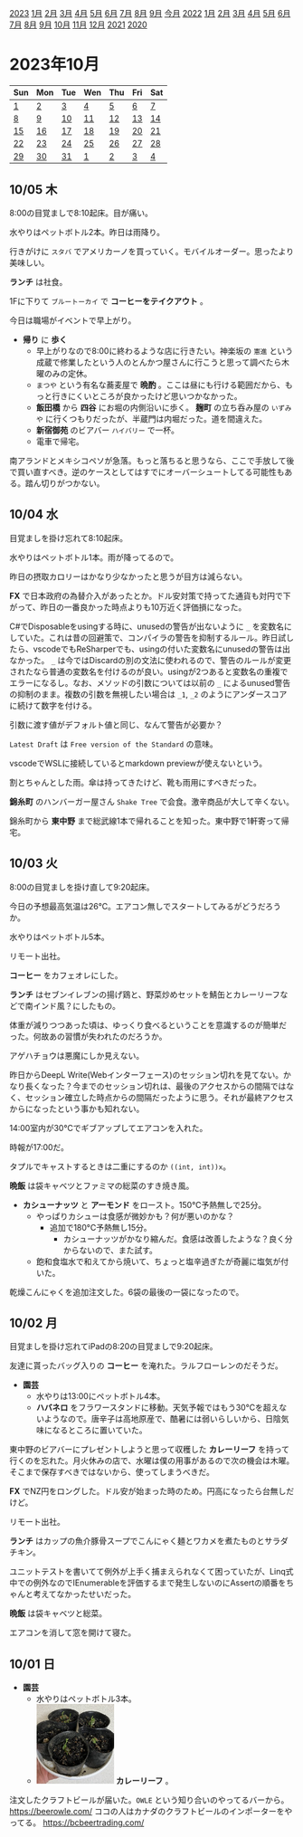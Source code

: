 [2023](README.md#2023) [1月](2023-01.md) [2月](2023-02.md) [3月](2023-03.md) [4月](2023-04.md) [5月](2023-05.md) [6月](2023-06.md) [7月](2023-07.md) [8月](2023-08.md) [9月](2023-09.md) [今月](2023-10.md)
[2022](README.md#2022) [1月](2022-01.md) [2月](2022-02.md) [3月](2022-03.md) [4月](2022-04.md) [5月](2022-05.md) [6月](2022-06.md) [7月](2022-07.md) [8月](2022-08.md) [9月](2022-09.md) [10月](2022-10.md) [11月](2022-11.md) [12月](2022-12.md)
[2021](README.md#2021) [2020](README.md#2020)

2023年10月
=========

|Sun|Mon|Tue|Wen|Thu|Fri|Sat|
|---|---|---|---|---|---|---|
|[1](#1001-日)|[2](#1002-月)|[3](#1003-火)|[4](#1004-水)|[5](#1005-木)|[6](#1006-金)|[7](#1007-土)|
|[8](#1008-日)|[9](#1009-月)|[10](#1010-火)|[11](#1011-水)|[12](#1012-木)|[13](#1013-金)|[14](#1014-土)|
|[15](#1015-日)|[16](#1016-月)|[17](#1017-火)|[18](#1018-水)|[19](#1019-木)|[20](#1020-金)|[21](#1021-土)|
|[22](#1022-日)|[23](#1023-月)|[24](#1024-火)|[25](#1025-水)|[26](#1026-木)|[27](#1027-金)|[28](#1028-土)|
|[29](#1029-日)|[30](#1030-月)|[31](#1031-火)|[1](2023-11.md#1101-水)|[2](2023-11.md#1102-木)|[3](2023-11.md#1103-金)|[4](2023-11.md#1104-土)|

10/05 木
--------

8:00の目覚ましで8:10起床。目が痛い。

水やりはペットボトル2本。昨日は雨降り。

行きがけに `スタバ` でアメリカーノを買っていく。モバイルオーダー。思ったより美味しい。

__ランチ__ は社食。

1Fに下りて `ブルートーカイ` で __コーヒーをテイクアウト__ 。

今日は職場がイベントで早上がり。

- __帰り__ に __歩く__
  - 早上がりなので8:00に終わるような店に行きたい。神楽坂の `憲進` という成蔵で修業したという人のとんかつ屋さんに行こうと思って調べたら木曜のみの定休。
  - `まつや` という有名な蕎麦屋で __晩酌__ 。ここは昼にも行ける範囲だから、もっと行きにくいところが良かったけど思いつかなかった。
  - __飯田橋__ から __四谷__ にお堀の内側沿いに歩く。 __麹町__ の立ち呑み屋の `いずみや` に行くつもりだったが、半蔵門は内堀だった。道を間違えた。
  - __新宿御苑__ のビアバー `ハイバリー` で一杯。
  - 電車で帰宅。

南アランドとメキシコペソが急落。もっと落ちると思うなら、ここで手放して後で買い直すべき。逆のケースとしてはすでにオーバーシュートしてる可能性もある。踏ん切りがつかない。

10/04 水
--------

目覚ましを掛け忘れて8:10起床。

水やりはペットボトル1本。雨が降ってるので。

昨日の摂取カロリーはかなり少なかったと思うが目方は減らない。

__FX__ で日本政府の為替介入があったとか。ドル安対策で持ってた通貨も対円で下がって、昨日の一番良かった時点よりも10万近く評価損になった。

C#でDisposableをusingする時に、unusedの警告が出ないように `_` を変数名にしていた。これは昔の回避策で、コンパイラの警告を抑制するルール。昨日試したら、vscodeでもReSharperでも、usingの付いた変数名にunusedの警告は出なかった。 `_` は今ではDiscardの別の文法に使われるので、警告のルールが変更されたなら普通の変数名を付けるのが良い。usingが2つあると変数名の重複でエラーになるし。なお、メソッドの引数については以前の `_` によるunused警告の抑制のまま。複数の引数を無視したい場合は `_1`, `_2` のようにアンダースコアに続けて数字を付ける。

引数に渡す値がデフォルト値と同じ、なんて警告が必要か？

`Latest Draft` は `Free version of the Standard` の意味。

vscodeでWSLに接続しているとmarkdown previewが使えないという。

割とちゃんとした雨。傘は持ってきたけど、靴も雨用にすべきだった。

__錦糸町__ のハンバーガー屋さん `Shake Tree` で会食。激辛商品が大して辛くない。

錦糸町から __東中野__ まで総武線1本で帰れることを知った。東中野で1軒寄って帰宅。

10/03 火
--------

8:00の目覚ましを掛け直して9:20起床。

今日の予想最高気温は26°C。エアコン無しでスタートしてみるがどうだろうか。

水やりはペットボトル5本。

リモート出社。

__コーヒー__ をカフェオレにした。

__ランチ__ はセブンイレブンの揚げ鶏と、野菜炒めセットを鯖缶とカレーリーフなどで南インド風？にしたもの。

体重が減りつつあった頃は、ゆっくり食べるということを意識するのが簡単だった。何故あの習慣が失われたのだろうか。

アゲハチョウは悪魔にしか見えない。

昨日からDeepL Write(Webインターフェース)のセッション切れを見てない。かなり長くなった？今までのセッション切れは、最後のアクセスからの間隔ではなく、セッション確立した時点からの間隔だったように思う。それが最終アクセスからになったという事かも知れない。

14:00室内が30°Cでギブアップしてエアコンを入れた。

時報が17:00だ。

タプルでキャストするときは二重にするのか `((int, int))x`。

__晩飯__ は袋キャベツとファミマの総菜のすき焼き風。

- __カシューナッツ__ と __アーモンド__ をロースト。150°C予熱無しで25分。
  - やっぱりカシューは食感が微妙かも？何が悪いのかな？
    - 追加で180°C予熱無し15分。
      - カシューナッツがかなり縮んだ。食感は改善したような？良く分からないので、また試す。
  - 飽和食塩水で和えてから焼いて、ちょっと塩辛過ぎたが奇麗に塩気が付いた。

乾燥こんにゃくを追加注文した。6袋の最後の一袋になったので。

10/02 月
--------

目覚ましを掛け忘れてiPadの8:20の目覚ましで9:20起床。

友達に貰ったバッグ入りの __コーヒー__ を淹れた。ラルフローレンのだそうだ。

- __園芸__
  - 水やりは13:00にペットボトル4本。
  - __ハバネロ__ をフラワースタンドに移動。天気予報ではもう30°Cを超えないようなので。唐辛子は高地原産で、酷暑には弱いらしいから、日陰気味になるところに置いていた。

東中野のビアバーにプレゼントしようと思って収穫した __カレーリーフ__ を持って行くのを忘れた。月火休みの店で、水曜は僕の用事があるので次の機会は木曜。そこまで保存すべきではないから、使ってしまうべきだ。

__FX__ でNZ円をロングした。ドル安が始まった時のため。円高になったら台無しだけど。

リモート出社。

__ランチ__ はカップの魚介豚骨スープでこんにゃく麺とワカメを煮たものとサラダチキン。

ユニットテストを書いてて例外が上手く捕まえられなくて困っていたが、Linq式中での例外なのでIEnumerableを評価するまで発生しないのにAssertの順番をちゃんと考えてなかったせいだった。

__晩飯__ は袋キャベツと総菜。

エアコンを消して窓を開けて寝た。

10/01 日
--------

- __園芸__
  - 水やりはペットボトル3本。
  - <img src='images/%E5%86%99%E7%9C%9F%202023%2D10%2D01%2012%2024%2030.jpg' alt='写真 2023-10-01 12 24 30.jpg' width='30%'> __カレーリーフ__ 。

注文したクラフトビールが届いた。`OWLE` という知り合いのやってるバーから。https://beerowle.com/ ココの人はカナダのクラフトビールのインポーターをやってる。 https://bcbeertrading.com/

<!-- cSpell:words OWLE -->
